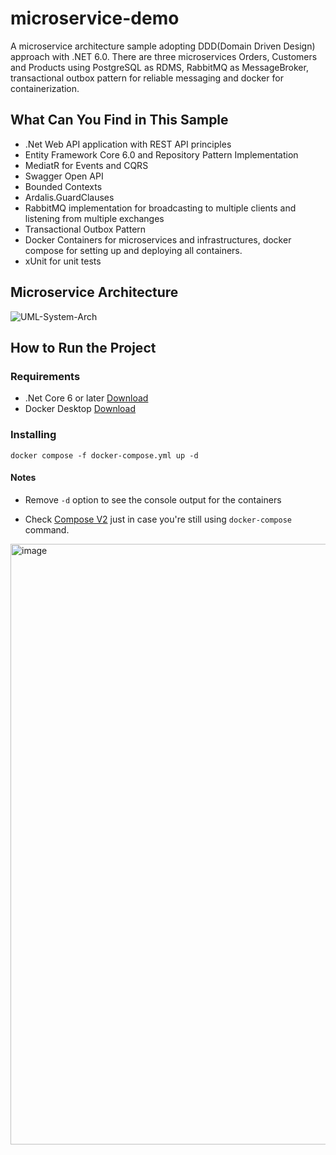 # microservice-demo
A microservice architecture sample adopting DDD(Domain Driven Design) approach with .NET 6.0.
There are three microservices Orders, Customers and Products using PostgreSQL as RDMS, RabbitMQ as MessageBroker, transactional outbox pattern for reliable messaging and docker for containerization.

## What Can You Find in This Sample
* .Net Web API application with REST API principles
* Entity Framework Core 6.0 and Repository Pattern Implementation
* MediatR for Events and CQRS
* Swagger Open API
* Bounded Contexts
* Ardalis.GuardClauses
* RabbitMQ implementation for broadcasting to multiple clients and listening from multiple exchanges
* Transactional Outbox Pattern
* Docker Containers for microservices and infrastructures, docker compose for setting up and deploying all containers.
* xUnit for unit tests

## Microservice Architecture 

![UML-System-Arch](https://user-images.githubusercontent.com/22146984/191615622-73822e15-d21a-405a-9ede-26c2ec2c0de7.jpg)

## How to Run the Project

### Requirements

* .Net Core 6 or later [Download](https://dotnet.microsoft.com/download/dotnet/6.0)
* Docker Desktop [Download](https://www.docker.com/products/docker-desktop)

### Installing

```
docker compose -f docker-compose.yml up -d
```

#### Notes

* Remove `-d` option to see the console output for the containers

* Check [Compose V2](https://www.docker.com/blog/announcing-compose-v2-general-availability/) just in case you're still using `docker-compose` command.

<img width="961" alt="image" src="https://user-images.githubusercontent.com/22146984/191617512-42ee1967-dd26-4f2b-8a77-e2b774a55a29.png">

 
